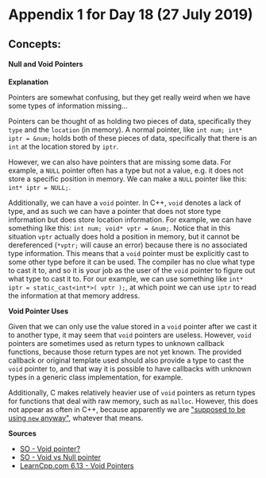 # Appendix 1 for Day 18 (27 July 2019)

## Concepts:
#### Null and Void Pointers
**Explanation**

Pointers are somewhat confusing, but they get really weird when we have some types of information missing...

Pointers can be thought of as holding two pieces of data, specifically they `type` and the `location` (in memory). A normal pointer, like `int num; int* iptr = &num;` holds both of these pieces of data, specifically that there is an `int` at the location stored by `iptr`.

However, we can also have pointers that are missing some data. For example, a `NULL` pointer often has a type but not a value, e.g. it does not store a specific position in memory. We can make a `NULL` pointer like this: `int* iptr = NULL;`.

Additionally, we can have a `void` pointer. In C++, `void` denotes a lack of type, and as such we can have a pointer that does not store type information but does store location information. For example, we can have something like this: `int num; void* vptr = &num;`. Notice that in this situation `vptr` actually does hold a position in memory, but it cannot be dereferenced (`*vptr;` will cause an error) because there is no associated type information. This means that a `void` pointer must be explicitly cast to some other type before it can be used. The compiler has no clue what type to cast it to, and so it is your job as the user of the `void` pointer to figure out what type to cast it to. For our example, we can use something like `int* iptr = static_cast<int*>( vptr );`, at which point we can use `iptr` to read the information at that memory address.

**Void Pointer Uses**

Given that we can only use the value stored in a `void` pointer after we cast it to another type, it may seem that `void` pointers are useless. However, `void` pointers are sometimes used as return types to unknown callback functions, because those return types are not yet known. The provided callback or original template used should also provide a type to cast the `void` pointer to, and that way it is possible to have callbacks with unknown types in a generic class implementation, for example.

Additionally, C makes relatively heavier use of `void` pointers as return types for functions that deal with raw memory, such as `malloc`. However, this does not appear as often in C++, because apparently we are ["supposed to be using `new` anyway"](https://stackoverflow.com/questions/8530080/what-is-a-void-pointer-in-c#comment50705401_8530111), whatever that means.

**Sources**

- [SO - Void pointer?](https://stackoverflow.com/questions/8530080/what-is-a-void-pointer-in-c)
- [SO - Void vs Null pointer](https://stackoverflow.com/questions/4334831/what-is-a-void-pointer-and-what-is-a-null-pointer)
- [LearnCpp.com 6.13 - Void Pointers](https://www.learncpp.com/cpp-tutorial/613-void-pointers/)

